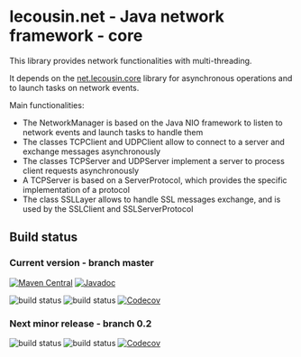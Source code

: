 # lecousin.net - Java network framework - core

This library provides network functionalities with multi-threading.

It depends on the [net.lecousin.core]("https://github.com/lecousin/java-framework-core" "java-framework-core") library
for asynchronous operations and to launch tasks on network events.

Main functionalities:
 * The NetworkManager is based on the Java NIO framework to listen to network events and launch tasks to handle them
 * The classes TCPClient and UDPClient allow to connect to a server and exchange messages asynchronously
 * The classes TCPServer and UDPServer implement a server to process client requests asynchronously
 * A TCPServer is based on a ServerProtocol, which provides the specific implementation of a protocol
 * The class SSLLayer allows to handle SSL messages exchange, and is used by the SSLClient and SSLServerProtocol

## Build status

### Current version - branch master

[![Maven Central](https://img.shields.io/maven-central/v/net.lecousin.framework.network/core.svg)](http://search.maven.org/#search%7Cga%7C1%7Cg%3A%22net.lecousin.framework.network%22%20AND%20a%3A%22core%22)
[![Javadoc](https://img.shields.io/badge/javadoc-0.2.0-brightgreen.svg)](https://www.javadoc.io/doc/net.lecousin.framework.network/core/0.2.0)

![build status](https://travis-ci.org/lecousin/java-framework-network-core.svg?branch=master "Build Status")
![build status](https://ci.appveyor.com/api/projects/status/github/lecousin/java-framework-network-core?branch=master&svg=true "Build Status")
[![Codecov](https://codecov.io/gh/lecousin/java-framework-network-core/graph/badge.svg)](https://codecov.io/gh/lecousin/java-framework-network-core/branch/master)

### Next minor release - branch 0.2

![build status](https://travis-ci.org/lecousin/java-framework-network-core.svg?branch=0.2 "Build Status")
![build status](https://ci.appveyor.com/api/projects/status/github/lecousin/java-framework-network-core?branch=0.2&svg=true "Build Status")
[![Codecov](https://codecov.io/gh/lecousin/java-framework-network-core/branch/0.2/graph/badge.svg)](https://codecov.io/gh/lecousin/java-framework-network-core/branch/0.2)